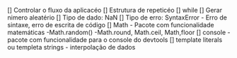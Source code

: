 [] Controlar o fluxo da aplicacéo
[] Estrutura de repeticéo
    [] while
[] Gerar nimero aleatério
[] Tipo de dado: NaN
[] Tipo de erro: SyntaxError
    - Erro de sintaxe, erro de escrita de código
[] Math
    - Pacote com funcionalidade matemáticas
    -Math.random()
    -Math.round, Math.ceil, Math,floor
[] console
    - pacote com funcionalidade para o console do devtools
[] template literals ou templeta strings
    - interpolação de dados
